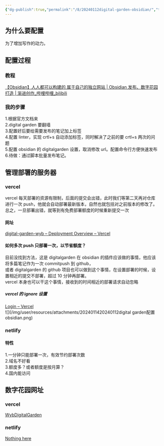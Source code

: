 ```yaml
---
{"dg-publish":true,"permalink":"/8/20240112digital-garden-obsidian/","title":"20240112digital garden配置obsidian"}
---
```


## 为什么要配置
为了增加写作的动力。
## 配置过程
### 教程
[【Obsidian】人人都可以构建的 属于自己的独立网站 | Obsidian 发布、数字花园打造 | 渐进创作\_哔哩哔哩\_bilibili](https://www.bilibili.com/video/BV1HF411173m/?spm_id_from=333.1007.tianma.4-3-13.click&vd_source=20cb3e7c6ad3d64f0eb2d763ff005080)
### 我的步骤
1.根据官方文档来  
2.digital garden 要翻墙  
3.配置好后要给需要发布的笔记加上标签  
4.配置 linter，实现 crtl+s 自动添加标签，同时解决了之前的要 crtl+s 两次的问题  
5.配置 obsidian 的 digitalgarden 设置，取消修改 url。配置命令行方便快速发布  
6.待做：通过脚本批量发布笔记。
## 管理部署的服务器
###  vercel 
vercel 每天部署的资源有限制，后面的提交会出错，此时我们等第二天再对仓库进行一次 push，他就会自动部署最新版本，自然也就包括对之前版本的修改了。  
总之，一旦部署出错，就等到有免费部署额度的时候重新提交一次
#### 网址
[digital-garden-wyb – Deployment Overview – Vercel](https://vercel.com/wangyubos-projects-007ecc20/digital-garden-wyb/5G4Sw6bj97Qg8hLdzCSgHmpQZMrc)
#### 如何多次 push 只部署一次，以节省额度？
目前没找到方法，这是 digitalgarden 在 obsidian 的插件应该做的事情，他应该将多篇笔记作为一次 commitpush 到 github，  
或者 digitalgarden 的 github 项目也可以做到这个事情，在设置部署的时候，设置相近的提交不部署，超过 10 分钟再部署。  
vercel 本身也可以干这个事情，接收到的时间相近的部署请求自动忽略
##### vercel 的 ignore 设置
[Login – Vercel](https://vercel.com/wangyubos-projects-007ecc20/digital-garden-wyb/settings/git)  
![](/img/user/resources/attachments/2024011420240112digital garden配置obsidian.png)
### netlify
#### 特性
1.一分钟只能部署一次，有效节约部署次数  
2.域名不好看  
3.额度多？或者额度是按月算？  
4.国内能访问
## 数字花园网址
### vercel
[WybDigitalGarden](https://digital-garden-wyb.vercel.app/)  
### netlify
[Nothing here](https://unrivaled-kashata-4a2ced.netlify.app/)